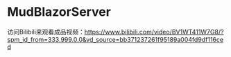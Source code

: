 # MudBlazorServer
访问Bilibili来观看成品视频：https://www.bilibili.com/video/BV1WT411W7G8/?spm_id_from=333.999.0.0&vd_source=bb371237261f95189a004fd9df116ced
